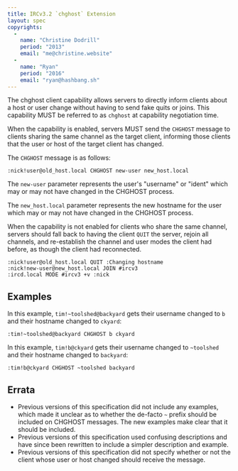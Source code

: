 ```yaml
---
title: IRCv3.2 `chghost` Extension
layout: spec
copyrights:
  -
    name: "Christine Dodrill"
    period: "2013"
    email: "me@christine.website"
  -
    name: "Ryan"
    period: "2016"
    email: "ryan@hashbang.sh"
---
```


The chghost client capability allows servers to directly inform clients about a
host or user change without having to send fake quits or joins. This capability
MUST be referred to as `chghost` at capability negotiation time.

When the capability is enabled, servers MUST send the `CHGHOST` message to
clients sharing the same channel as the target client, informing those clients
that the user or host of the target client has changed.

The `CHGHOST` message is as follows:

    :nick!user@old_host.local CHGHOST new-user new_host.local

The `new-user` parameter represents the user's "username" or "ident" which may
or may not have changed in the CHGHOST process.

The `new_host.local` parameter represents the new hostname for the user which
may or may not have changed in the CHGHOST process.

When the capability is not enabled for clients who share the same channel,
servers should fall back to having the client `QUIT` the server, rejoin all
channels, and re-establish the channel and user modes the client had before, as
though the client had reconnected.

    :nick!user@old_host.local QUIT :Changing hostname
    :nick!new-user@new_host.local JOIN #ircv3
    :ircd.local MODE #ircv3 +v :nick

## Examples

In this example, `tim!~toolshed@backyard` gets their username changed to `b` and
their hostname changed to `ckyard`:

    :tim!~toolshed@backyard CHGHOST b ckyard

In this example, `tim!b@ckyard` gets their username changed to `~toolshed` and
their hostname changed to `backyard`:

    :tim!b@ckyard CHGHOST ~toolshed backyard

## Errata

* Previous versions of this specification did not include any examples, which made
it unclear as to whether the de-facto `~` prefix should be included on CHGHOST
messages. The new examples make clear that it should be included.
* Previous versions of this specification used confusing descriptions and have
since been rewritten to include a simpler description and example.
* Previous versions of this specification did not specify whether or not the
client whose user or host changed should receive the message.
